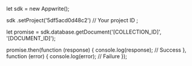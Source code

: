 let sdk = new Appwrite();

sdk
    .setProject('5df5acd0d48c2') // Your project ID
;

let promise = sdk.database.getDocument('[COLLECTION_ID]', '[DOCUMENT_ID]');

promise.then(function (response) {
    console.log(response); // Success
}, function (error) {
    console.log(error); // Failure
});